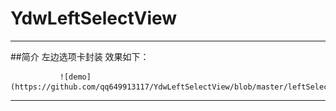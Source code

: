 # YdwLeftSelectView

***
##简介
左边选项卡封装   效果如下：

               ![demo](https://github.com/qq649913117/YdwLeftSelectView/blob/master/leftSelectDemo.gif)

***